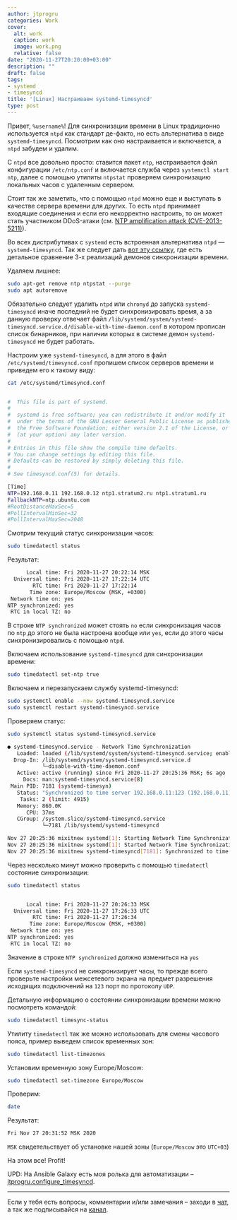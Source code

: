 ```yaml
---
author: jtprogru
categories: Work
cover:
  alt: work
  caption: work
  image: work.png
  relative: false
date: "2020-11-27T20:20:00+03:00"
description: ""
draft: false
tags:
- systemd
- timesyncd
title: '[Linux] Настраиваем systemd-timesyncd'
type: post
---
```


Привет, `%username%`! Для синхронизации времени в Linux традиционно используется `ntpd` как стандарт де-факто, но есть альтернатива в виде `systemd-timesyncd`. Посмотрим как оно настраивается и включается, а `ntpd` забудем и удалим.

С `ntpd` все довольно просто: ставится пакет `ntp`, настраивается файл конфигурации `/etc/ntp.conf` и включается служба через `systemctl start ntp`, далее с помощью утилиты `ntpstat` проверяем синхронизацию локальных часов с удаленным сервером.

Стоит так же заметить, что с помощью `ntpd` можно еще и выступать в качестве сервера времени для других. То есть `ntpd` принимает входящие соединения и если его некорректно настроить, то он может стать участником DDoS-атаки (см. [NTP amplification attack (CVE-2013-5211)](https://blog.programs74.ru/how-to-use-systemd-timesyncd/#)).

Во всех дистрибутивах с `systemd` есть встроенная альтернатива `ntpd` — `systemd-timesyncd`. Так же следует дать [вот эту ссылку](https://chrony.tuxfamily.org/comparison.html), где есть детальное сравнение 3-х реализаций демонов синхронизации времени.

Удаляем лишнее:

```bash
sudo apt-get remove ntp ntpstat --purge
sudo apt autoremove
```

Обязательно следует удалить `ntpd` или `chronyd` до запуска `systemd-timesyncd` иначе последний не будет синхронизировать время, а за данную проверку отвечает файл `/lib/systemd/system/systemd-timesyncd.service.d/disable-with-time-daemon.conf` в котором прописан список бинарников, при наличии которых в системе демон `systemd-timesyncd` не будет работать.

Настроим уже `systemd-timesyncd`, а для этого в файл `/etc/systemd/timesyncd.conf` пропишем список серверов времени и приведем его к такому виду:

```bash
cat /etc/systemd/timesyncd.conf


#  This file is part of systemd.
#
#  systemd is free software; you can redistribute it and/or modify it
#  under the terms of the GNU Lesser General Public License as published by
#  the Free Software Foundation; either version 2.1 of the License, or
#  (at your option) any later version.
#
# Entries in this file show the compile time defaults.
# You can change settings by editing this file.
# Defaults can be restored by simply deleting this file.
#
# See timesyncd.conf(5) for details.

[Time]
NTP=192.168.0.11 192.168.0.12 ntp1.stratum2.ru ntp1.stratum1.ru
FallbackNTP=ntp.ubuntu.com
#RootDistanceMaxSec=5
#PollIntervalMinSec=32
#PollIntervalMaxSec=2048
```

Смотрим текущий статус синхронизации часов:

```bash
sudo timedatectl status
```

Результат:

```bash
      Local time: Fri 2020-11-27 20:22:14 MSK
  Universal time: Fri 2020-11-27 17:22:14 UTC
        RTC time: Fri 2020-11-27 17:22:14
       Time zone: Europe/Moscow (MSK, +0300)
 Network time on: yes
NTP synchronized: yes
 RTC in local TZ: no
```

В строке `NTP synchronized` может стоять `no` если синхронизация часов по `ntp` до этого не была настроена вообще или `yes`, если до этого часы синхронизировались с помощью `ntpd`.

Включаем использование `systemd-timesyncd` для синхронизации времени:

```bash
sudo timedatectl set-ntp true
```

Включаем и перезапускаем службу systemd-timesyncd:

```bash
sudo systemctl enable --now systemd-timesyncd.service
sudo systemctl restart systemd-timesyncd.service
```

Проверяем статус:

```bash
sudo systemctl status systemd-timesyncd.service

● systemd-timesyncd.service - Network Time Synchronization
   Loaded: loaded (/lib/systemd/system/systemd-timesyncd.service; enabled; vendor preset: enabled)
  Drop-In: /lib/systemd/system/systemd-timesyncd.service.d
           └─disable-with-time-daemon.conf
   Active: active (running) since Fri 2020-11-27 20:25:36 MSK; 6s ago
     Docs: man:systemd-timesyncd.service(8)
 Main PID: 7181 (systemd-timesyn)
   Status: "Synchronized to time server 192.168.0.11:123 (192.168.0.11)."
    Tasks: 2 (limit: 4915)
   Memory: 860.0K
      CPU: 37ms
   CGroup: /system.slice/systemd-timesyncd.service
           └─7181 /lib/systemd/systemd-timesyncd

Nov 27 20:25:36 mixitnew systemd[1]: Starting Network Time Synchronization...
Nov 27 20:25:36 mixitnew systemd[1]: Started Network Time Synchronization.
Nov 27 20:25:36 mixitnew systemd-timesyncd[7181]: Synchronized to time server 192.168.0.11:123 (192.168.0.11).
```

Через несколько минут можно проверить с помощью `timedatectl` состояние синхронизации:

```bash
sudo timedatectl status


      Local time: Fri 2020-11-27 20:26:33 MSK
  Universal time: Fri 2020-11-27 17:26:33 UTC
        RTC time: Fri 2020-11-27 17:26:34
       Time zone: Europe/Moscow (MSK, +0300)
 Network time on: yes
NTP synchronized: yes
 RTC in local TZ: no
```

Значение в строке `NTP synchronized` должно измениться на `yes`

Если `systemd-timesyncd` не синхронизирует часы, то прежде всего проверьте настройки межсетевого экрана на предмет разрешения исходящих подключений на `123` порт по протоколу `UDP`.

Детальную информацию о состоянии синхронизации времени можно посмотреть командой:

```bash
sudo timedatectl timesync-status
```

Утилиту `timedatectl` так же можно использовать для смены часового пояса, пример выведем список временных зон:

```bash
sudo timedatectl list-timezones
```

Установим временную зону Europe/Moscow:

```bash
sudo timedatectl set-timezone Europe/Moscow
```

Проверим:

```bash
date
```

Результат:

```bash
Fri Nov 27 20:31:52 MSK 2020
```

`MSK` свидетельствует об установке нашей зоны (`Europe/Moscow` это `UTC+03`)

На этом все! Profit!

UPD: На Ansible Galaxy есть моя ролька для автоматизации – [jtprogru.configure_timesyncd](https://galaxy.ansible.com/jtprogru/configure_timesyncd).

---
Если у тебя есть вопросы, комментарии и/или замечания – заходи в [чат](https://ttttt.me/jtprogru_chat), а так же подписывайся на [канал](https://ttttt.me/jtprogru_channel).
